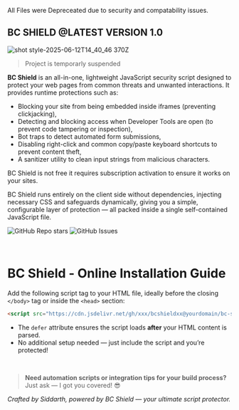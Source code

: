 All Files were Depreceated due to security and compatability issues.

## BC SHIELD @LATEST VERSION 1.0

![shot style-2025-06-12T14_40_46 370Z](https://github.com/user-attachments/assets/794517c4-6ceb-440c-9af7-dd80ffcb247a)




> Project is temporarly suspended


**BC Shield** is an all-in-one, lightweight JavaScript security script designed to protect your web pages from common threats and unwanted interactions. It provides runtime protections such as:

- Blocking your site from being embedded inside iframes (preventing clickjacking),
- Detecting and blocking access when Developer Tools are open (to prevent code tampering or inspection),
- Bot traps to detect automated form submissions,
- Disabling right-click and common copy/paste keyboard shortcuts to prevent content theft,
- A sanitizer utility to clean input strings from malicious characters.

BC Shield is not free it requires subscription activation to ensure it works on your sites.

BC Shield runs entirely on the client side without dependencies, injecting necessary CSS and safeguards dynamically, giving you a simple, configurable layer of protection — all packed inside a single self-contained JavaScript file.

![GitHub Repo stars](https://img.shields.io/github/stars/guider23/bcshield?style=social)
![GitHub Issues](https://img.shields.io/github/issues/guider23/bcshield?style=social)




<br>


# BC Shield - Online Installation Guide

Add the following script tag to your HTML file, ideally before the closing `</body>` tag or inside the `<head>` section:

```html
<script src="https://cdn.jsdelivr.net/gh/xxx/bcshieldxx@yourdomain/bc-shield.js" defer></script>
```

- The `defer` attribute ensures the script loads **after** your HTML content is parsed.
- No additional setup needed — just include the script and you’re protected!



<br>


> **Need automation scripts or integration tips for your build process?**  
> Just ask — I got you covered! 😎



*Crafted by Siddarth, powered by BC Shield — your ultimate script protector.*
